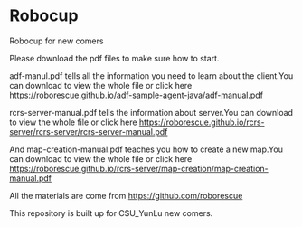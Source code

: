# Robocup
Robocup for new comers

Please download the pdf files to make sure how to start.

adf-manul.pdf tells all the information you need to learn about the client.You can download to view the whole file or click here https://roborescue.github.io/adf-sample-agent-java/adf-manual.pdf

rcrs-server-manual.pdf tells the information about server.You can download to view the whole file or click here https://roborescue.github.io/rcrs-server/rcrs-server/rcrs-server-manual.pdf

And map-creation-manual.pdf teaches you how to create a new map.You can download to view the whole file or click here https://roborescue.github.io/rcrs-server/map-creation/map-creation-manual.pdf

All the materials are come from https://github.com/roborescue

This repository is built up for CSU_YunLu new comers.
